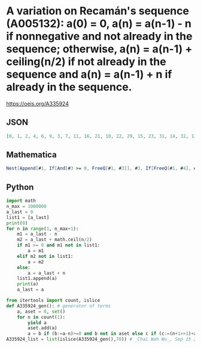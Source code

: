 # A variation on Recamán's sequence \(A005132\): a\(0\) \= 0, a\(n\) \= a\(n\-1\) \- n if nonnegative and not already in the sequence; otherwise, a\(n\) \= a\(n\-1\) \+ ceiling\(n/2\) if not already in the sequence and a\(n\) \= a\(n\-1\) \+ n if already in the sequence\.
https://oeis.org/A335924
## JSON
```JSON
[0, 1, 2, 4, 6, 9, 3, 7, 11, 16, 21, 10, 22, 29, 15, 23, 31, 14, 32, 13, 33, 12, 34, 46, 58, 71, 45, 18, 46, 17, 47, 63, 79, 96, 62, 27, 63, 26, 64, 25, 65, 24, 66, 88, 44, 67, 90, 43, 91, 42, 92, 41, 93, 40, 94, 39, 95, 38, 96, 37, 97, 36, 98, 35, 99, 132, 165]
```
## Mathematica
```Mathematica
Nest[Append[#1, If[And[#3 >= 0, FreeQ[#1, #3]], #3, If[FreeQ[#1, #4], #4, #1[[-1]] + #2]]] & @@ {#1, #2, #1[[-1]] - #2, #1[[-1]] + Ceiling[#2/2]} & @@ {#, Length@ #} &, {0}, 10^5] (* _Michael De Vlieger_, Sep 09 2020 *)
```
## Python
```Python
import math
n_max = 1000000
a_last = 0
list1 = [a_last]
print(0)
for n in range(1, n_max+1):
    m1 = a_last - n
    m2 = a_last + math.ceil(n/2)
    if m1 >= 0 and m1 not in list1:
        a = m1
    elif m2 not in list1:
        a = m2
    else:
        a = a_last + n
    list1.append(a)
    print(a)
    a_last = a
```
```Python
from itertools import count, islice
def A335924_gen(): # generator of terms
    a, aset = 0, set()
    for n in count(1):
        yield a
        aset.add(a)
        a = b if (b:=a-n)>=0 and b not in aset else c if (c:=(n+1>>1)+a) not in aset else a+n
A335924_list = list(islice(A335924_gen(),70)) # _Chai Wah Wu_, Sep 15 2022
```
